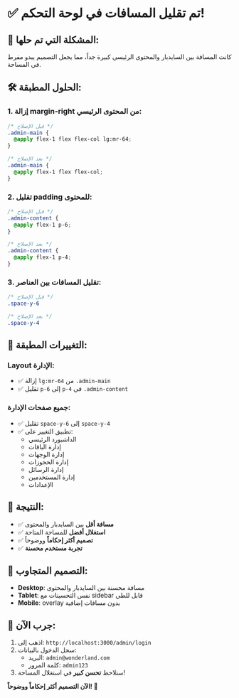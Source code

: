 # ✅ تم تقليل المسافات في لوحة التحكم!

## 🔧 المشكلة التي تم حلها:

كانت المسافة بين السايدبار والمحتوى الرئيسي كبيرة جداً، مما يجعل التصميم يبدو مفرط في المساحة.

## 🛠️ الحلول المطبقة:

### 1. **إزالة margin-right من المحتوى الرئيسي:**
```css
/* قبل الإصلاح */
.admin-main {
  @apply flex-1 flex flex-col lg:mr-64;
}

/* بعد الإصلاح */
.admin-main {
  @apply flex-1 flex flex-col;
}
```

### 2. **تقليل padding للمحتوى:**
```css
/* قبل الإصلاح */
.admin-content {
  @apply flex-1 p-6;
}

/* بعد الإصلاح */
.admin-content {
  @apply flex-1 p-4;
}
```

### 3. **تقليل المسافات بين العناصر:**
```css
/* قبل الإصلاح */
.space-y-6

/* بعد الإصلاح */
.space-y-4
```

## 📝 التغييرات المطبقة:

### **Layout الإدارة:**
- ✅ إزالة `lg:mr-64` من `.admin-main`
- ✅ تقليل `p-6` إلى `p-4` في `.admin-content`

### **جميع صفحات الإدارة:**
- ✅ تقليل `space-y-6` إلى `space-y-4`
- ✅ تطبيق التغيير على:
  - الداشبورد الرئيسي
  - إدارة الباقات
  - إدارة الوجهات
  - إدارة الحجوزات
  - إدارة الرسائل
  - إدارة المستخدمين
  - الإعدادات

## 🎯 النتيجة:

- ✅ **مسافة أقل** بين السايدبار والمحتوى
- ✅ **استغلال أفضل** للمساحة المتاحة
- ✅ **تصميم أكثر إحكاماً** ووضوحاً
- ✅ **تجربة مستخدم محسنة**

## 📱 التصميم المتجاوب:

- **Desktop**: مسافة محسنة بين السايدبار والمحتوى
- **Tablet**: نفس التحسينات مع sidebar قابل للطي
- **Mobile**: overlay بدون مسافات إضافية

## 🚀 جرب الآن:

1. اذهب إلى: `http://localhost:3000/admin/login`
2. سجل الدخول بالبيانات:
   - البريد: `admin@wonderland.com`
   - كلمة المرور: `admin123`
3. ستلاحظ **تحسن كبير** في استغلال المساحة!

**الآن التصميم أكثر إحكاماً ووضوحاً! 🎉**
